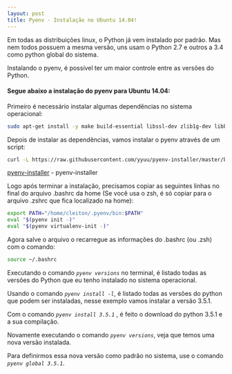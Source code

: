 ```yaml
---
layout: post
title: Pyenv - Instalação no Ubuntu 14.04!
---
```


Em todas as distribuições linux, o Python já vem instalado por padrão. Mas nem todos possuem a mesma versão, uns usam o Python 2.7 e outros a 3.4 como python global do sistema.

Instalando o pyenv, é possível ter um maior controle entre as versões do Python.
#### Segue abaixo a instalação do pyenv para Ubuntu 14.04:

Primeiro é necessário instalar algumas dependências no sistema operacional:

```sh
sudo apt-get install -y make build-essential libssl-dev zlib1g-dev libbz2-dev libreadline-dev libsqlite3-dev wget curl llvm libncurses5-dev
```

Depois de instalar as dependências, vamos instalar o pyenv através de um script:

```sh
curl -L https://raw.githubusercontent.com/yyuu/pyenv-installer/master/bin/pyenv-installer | bash
```

[pyenv-installer] - pyenv-installer

Logo após terminar a instalação, precisamos copiar as seguintes linhas no final do arquivo .bashrc da home (Se você usa o zsh, é só copiar para o arquivo .zshrc que fica localizado na home):

```sh
export PATH="/home/cleiton/.pyenv/bin:$PATH"
eval "$(pyenv init -)"
eval "$(pyenv virtualenv-init -)"
```

Agora salve o arquivo o recarregue as informações do .bashrc (ou .zsh) com o comando:

```sh
source ~/.bashrc
```

Executando o comando *```pyenv versions```* no terminal, é listado todas as versões do Python que eu tenho instalado no sistema operacional.

Usando o comando *```pyenv install -l```*, é listado todas as versões do python que podem ser instaladas, nesse exemplo vamos instalar a versão 3.5.1.

Com o comando *```pyenv install 3.5.1```* , é feito o download do python 3.5.1 e a sua compilação.

Novamente executando o comando *```pyenv versions```*, veja que temos uma nova versão instalada.

Para definirmos essa nova versão como padrão no sistema, use o comando *```pyenv global 3.5.1```*.

[//]: #
[pyenv-installer]: <https://github.com/yyuu/pyenv-installer>
